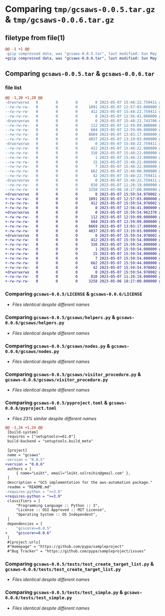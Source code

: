# Comparing `tmp/gcsaws-0.0.5.tar.gz` & `tmp/gcsaws-0.0.6.tar.gz`

## filetype from file(1)

```diff
@@ -1 +1 @@
-gzip compressed data, was "gcsaws-0.0.5.tar", last modified: Sun May  7 15:48:22 2023, max compression
+gzip compressed data, was "gcsaws-0.0.6.tar", last modified: Sun May  7 15:59:54 2023, max compression
```

## Comparing `gcsaws-0.0.5.tar` & `gcsaws-0.0.6.tar`

### file list

```diff
@@ -1,20 +1,20 @@
-drwxrwxrwx   0        0        0        0 2023-05-07 15:48:22.759411 gcsaws-0.0.5/
--rw-rw-rw-   0        0        0     1091 2023-05-07 12:57:03.000000 gcsaws-0.0.5/LICENSE
--rw-rw-rw-   0        0        0      412 2023-05-07 15:48:22.759411 gcsaws-0.0.5/PKG-INFO
--rw-rw-rw-   0        0        0        8 2023-05-07 12:56:41.000000 gcsaws-0.0.5/README.md
-drwxrwxrwx   0        0        0        0 2023-05-07 15:48:22.743786 gcsaws-0.0.5/gcsaws/
--rw-rw-rw-   0        0        0      112 2023-05-07 12:59:09.000000 gcsaws-0.0.5/gcsaws/__init__.py
--rw-rw-rw-   0        0        0      684 2023-05-07 12:59:09.000000 gcsaws-0.0.5/gcsaws/helpers.py
--rw-rw-rw-   0        0        0     8669 2023-05-07 13:03:17.000000 gcsaws-0.0.5/gcsaws/nodes.py
--rw-rw-rw-   0        0        0     4037 2023-05-07 13:19:03.000000 gcsaws-0.0.5/gcsaws/visitor_procedure.py
-drwxrwxrwx   0        0        0        0 2023-05-07 15:48:22.759411 gcsaws-0.0.5/gcsaws.egg-info/
--rw-rw-rw-   0        0        0      412 2023-05-07 15:48:22.000000 gcsaws-0.0.5/gcsaws.egg-info/PKG-INFO
--rw-rw-rw-   0        0        0      316 2023-05-07 15:48:22.000000 gcsaws-0.0.5/gcsaws.egg-info/SOURCES.txt
--rw-rw-rw-   0        0        0        1 2023-05-07 15:48:22.000000 gcsaws-0.0.5/gcsaws.egg-info/dependency_links.txt
--rw-rw-rw-   0        0        0       15 2023-05-07 15:48:22.000000 gcsaws-0.0.5/gcsaws.egg-info/requires.txt
--rw-rw-rw-   0        0        0        7 2023-05-07 15:48:22.000000 gcsaws-0.0.5/gcsaws.egg-info/top_level.txt
--rw-rw-rw-   0        0        0      662 2023-05-07 15:48:00.000000 gcsaws-0.0.5/pyproject.toml
--rw-rw-rw-   0        0        0       42 2023-05-07 15:48:22.759411 gcsaws-0.0.5/setup.cfg
-drwxrwxrwx   0        0        0        0 2023-05-07 15:48:22.759411 gcsaws-0.0.5/tests/
--rw-rw-rw-   0        0        0      810 2023-05-07 11:28:19.000000 gcsaws-0.0.5/tests/test_create_target_list.py
--rw-rw-rw-   0        0        0     3258 2023-05-06 18:27:00.000000 gcsaws-0.0.5/tests/test_simple.py
+drwxrwxrwx   0        0        0        0 2023-05-07 15:59:54.978002 gcsaws-0.0.6/
+-rw-rw-rw-   0        0        0     1091 2023-05-07 12:57:03.000000 gcsaws-0.0.6/LICENSE
+-rw-rw-rw-   0        0        0      412 2023-05-07 15:59:54.978002 gcsaws-0.0.6/PKG-INFO
+-rw-rw-rw-   0        0        0        8 2023-05-07 12:56:41.000000 gcsaws-0.0.6/README.md
+drwxrwxrwx   0        0        0        0 2023-05-07 15:59:54.962378 gcsaws-0.0.6/gcsaws/
+-rw-rw-rw-   0        0        0      112 2023-05-07 12:59:09.000000 gcsaws-0.0.6/gcsaws/__init__.py
+-rw-rw-rw-   0        0        0      684 2023-05-07 12:59:09.000000 gcsaws-0.0.6/gcsaws/helpers.py
+-rw-rw-rw-   0        0        0     8669 2023-05-07 13:03:17.000000 gcsaws-0.0.6/gcsaws/nodes.py
+-rw-rw-rw-   0        0        0     4037 2023-05-07 13:19:03.000000 gcsaws-0.0.6/gcsaws/visitor_procedure.py
+drwxrwxrwx   0        0        0        0 2023-05-07 15:59:54.978002 gcsaws-0.0.6/gcsaws.egg-info/
+-rw-rw-rw-   0        0        0      412 2023-05-07 15:59:54.000000 gcsaws-0.0.6/gcsaws.egg-info/PKG-INFO
+-rw-rw-rw-   0        0        0      316 2023-05-07 15:59:54.000000 gcsaws-0.0.6/gcsaws.egg-info/SOURCES.txt
+-rw-rw-rw-   0        0        0        1 2023-05-07 15:59:54.000000 gcsaws-0.0.6/gcsaws.egg-info/dependency_links.txt
+-rw-rw-rw-   0        0        0       15 2023-05-07 15:59:54.000000 gcsaws-0.0.6/gcsaws.egg-info/requires.txt
+-rw-rw-rw-   0        0        0        7 2023-05-07 15:59:54.000000 gcsaws-0.0.6/gcsaws.egg-info/top_level.txt
+-rw-rw-rw-   0        0        0      662 2023-05-07 15:59:44.000000 gcsaws-0.0.6/pyproject.toml
+-rw-rw-rw-   0        0        0       42 2023-05-07 15:59:54.978002 gcsaws-0.0.6/setup.cfg
+drwxrwxrwx   0        0        0        0 2023-05-07 15:59:54.978002 gcsaws-0.0.6/tests/
+-rw-rw-rw-   0        0        0      810 2023-05-07 11:28:19.000000 gcsaws-0.0.6/tests/test_create_target_list.py
+-rw-rw-rw-   0        0        0     3258 2023-05-06 18:27:00.000000 gcsaws-0.0.6/tests/test_simple.py
```

### Comparing `gcsaws-0.0.5/LICENSE` & `gcsaws-0.0.6/LICENSE`

 * *Files identical despite different names*

### Comparing `gcsaws-0.0.5/gcsaws/helpers.py` & `gcsaws-0.0.6/gcsaws/helpers.py`

 * *Files identical despite different names*

### Comparing `gcsaws-0.0.5/gcsaws/nodes.py` & `gcsaws-0.0.6/gcsaws/nodes.py`

 * *Files identical despite different names*

### Comparing `gcsaws-0.0.5/gcsaws/visitor_procedure.py` & `gcsaws-0.0.6/gcsaws/visitor_procedure.py`

 * *Files identical despite different names*

### Comparing `gcsaws-0.0.5/pyproject.toml` & `gcsaws-0.0.6/pyproject.toml`

 * *Files 23% similar despite different names*

```diff
@@ -1,24 +1,24 @@
 [build-system]
 requires = ["setuptools>=61.0"]
 build-backend = "setuptools.build_meta"
 
 [project]
 name = "gcsaws"
-version = "0.0.5"
+version = "0.0.6"
 authors = [
     { name="Leikt", email="leikt.solreihin@gmail.com" },
 ]
 description = "GCS implementation for the aws-automation package."
 readme = "README.md"
-requires-python = ">=3.6"
+requires-python = ">=3.9"
 classifiers = [
     "Programming Language :: Python :: 3",
     "License :: OSI Approved :: MIT License",
     "Operating System :: OS Independent",
 ]
 dependencies = [
-    "gcscore>=0.0.5"
+    "gcscore>=0.0.6"
 ]
 #[project.urls]
 #"Homepage" = "https://github.com/pypa/sampleproject"
 #"Bug Tracker" = "https://github.com/pypa/sampleproject/issues"
```

### Comparing `gcsaws-0.0.5/tests/test_create_target_list.py` & `gcsaws-0.0.6/tests/test_create_target_list.py`

 * *Files identical despite different names*

### Comparing `gcsaws-0.0.5/tests/test_simple.py` & `gcsaws-0.0.6/tests/test_simple.py`

 * *Files identical despite different names*

